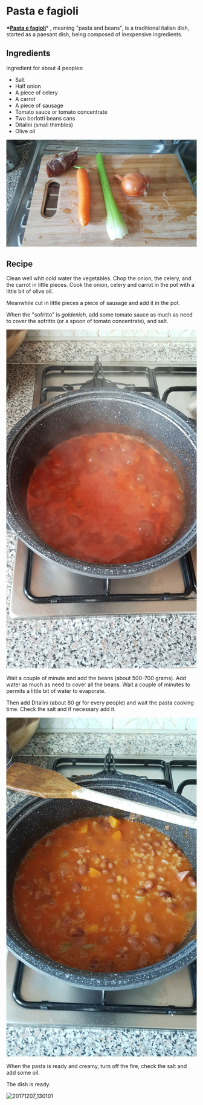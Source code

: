 # Pasta e fagioli

**\*[Pasta e fagioli](https://en.wikipedia.org/wiki/Pasta_e_fagioli)*** , meaning "pasta and beans", is a traditional italian dish, started as a paesant dish, being composed of inexpensive ingredients.

## Ingredients

Ingredient for about 4 peoples:

- Salt
- Half onion
- A piece of celery
- A carrot
- A piece of sausage
- Tomato sauce or tomato concentrate
- Two borlotti beans cans
- Ditalini (small thimbles)
- Olive oil

![20171207_123042](../assets/20171207_123042.jpg)

## Recipe



Clean well whit cold water the vegetables. Chop the onion, the celery, and the carrot in little pieces. Cook the onion, celery and carrot in the pot with a little bit of olive oil. 

Meanwhile cut in little pieces a piece of sausage and add it in the pot.

When the "sofritto" is *goldenish*, add some tomato sauce as much as need to cover the sofritto (or a spoon of tomato concentrate), and salt.

![20171207_125301](../assets/20171207_125301.jpg)

Wait a couple of minute and add the beans (about 500-700 grams). Add water as much as need to cover all the beans. Wait a couple of minutes to permits a little bit of water to evaporate.

Then add Ditalini (about 80 gr for every people) and wait the pasta cooking time. Check the salt and if necessary add it.

![20171207_125634](../assets/20171207_125634.jpg)

When the pasta is ready and creamy, turn off the fire, check the salt and add some oil.

The dish is ready.

![20171207_130101](/Users/Satta/Desktop/kitchen-recipes/assets/20171207_130101.jpg)

